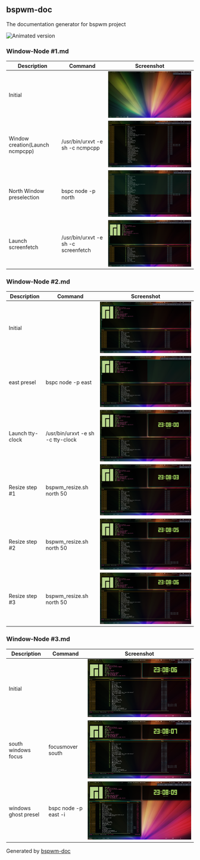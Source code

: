 ## bspwm-doc

The documentation generator for bspwm project

![Animated version](screenshot/animated.gif)

### Window-Node #1.md

| Description  | Command | Screenshot |
| ----- | ---- | ---- |
| Initial |  | ![Initial](screenshot/initialized_desktop_bars.png)  |
| Window creation(Launch ncmpcpp) | /usr/bin/urxvt -e sh -c ncmpcpp | ![Window creation(Launch ncmpcpp)](screenshot/launch_ncmpcpp_terminal.png)  |
| North Window preselection | bspc node -p north | ![North Window preselection](screenshot/north_window_preselection.png)  |
| Launch screenfetch | /usr/bin/urxvt -e sh -c screenfetch | ![Launch screenfetch](screenshot/launch_screenfetch.png)  |

### Window-Node #2.md

| Description  | Command | Screenshot |
| ----- | ---- | ---- |
| Initial |  | ![Initial](screenshot/launch_screenfetch.png)  |
| east presel | bspc node -p east | ![east presel](screenshot/east_window_preselection.png)  |
| Launch tty-clock | /usr/bin/urxvt -e sh -c tty-clock | ![Launch tty-clock](screenshot/launch_tty_clock.png)  |
| Resize step #1 | bspwm_resize.sh north 50 | ![Resize step #1](screenshot/resize_step_1.png)  |
| Resize step #2 | bspwm_resize.sh north 50 | ![Resize step #2](screenshot/resize_step_2.png)  |
| Resize step #3 | bspwm_resize.sh north 50 | ![Resize step #3](screenshot/resize_step_3.png)  |

### Window-Node #3.md

| Description  | Command | Screenshot |
| ----- | ---- | ---- |
| Initial |  | ![Initial](screenshot/resize_step_3.png)  |
| south windows focus | focusmover south | ![south windows focus](screenshot/focusmover_south.png)  |
| windows ghost presel | bspc node -p east -i | ![windows ghost presel](screenshot/windows_ghost_presel.png)  |

Generated by [bspwm-doc](https://github.com/badele/bspwm-doc)
